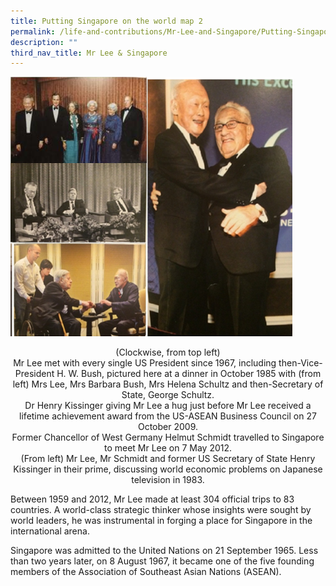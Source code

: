 ```yaml
---
title: Putting Singapore on the world map 2
permalink: /life-and-contributions/Mr-Lee-and-Singapore/Putting-Singapore-on-the-world-map-2
description: ""
third_nav_title: Mr Lee & Singapore
---
```

![Alt text for image on Isomer site](/images/mr-lee-and-singapore/Putting%20Singapore%20on%20World%20Map%202.jpg)

<center>
(Clockwise, from top left)<br>
Mr Lee met with every single US President since 1967, including then-Vice-President H. W. Bush, pictured here at a dinner in October 1985 with (from left) Mrs Lee, Mrs Barbara Bush, Mrs Helena Schultz and then-Secretary of State, George Schultz.<br>
Dr Henry Kissinger giving Mr Lee a hug just before Mr Lee received a lifetime achievement award from the US-ASEAN Business Council on 27 October 2009.<br>
Former Chancellor of West Germany Helmut Schmidt travelled to Singapore to meet Mr Lee on 7 May 2012.<br>
(From left) Mr Lee, Mr Schmidt and former US Secretary of State Henry Kissinger in their prime, discussing world economic problems on Japanese television in 1983.
</center>

Between 1959 and 2012, Mr Lee made at least 304 official trips to 83 countries. A world-class strategic thinker whose insights were sought by world leaders, he was instrumental in forging a place for Singapore in the international arena.


Singapore was admitted to the United Nations on 21 September 1965. Less than two years later, on 8 August 1967, it became one of the five founding members of the Association of Southeast Asian Nations (ASEAN).